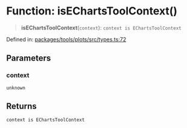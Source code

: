 # Function: isEChartsToolContext()

> **isEChartsToolContext**(`context`): `context is EChartsToolContext`

Defined in: [packages/tools/plots/src/types.ts:72](https://github.com/GeoDaCenter/openassistant/blob/28e38a23cf528ccfe10391135d12fba8d3e385da/packages/tools/plots/src/types.ts#L72)

## Parameters

### context

`unknown`

## Returns

`context is EChartsToolContext`

